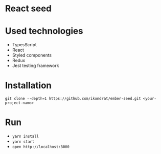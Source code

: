 # React seed

# Used technologies
 - TypesScript
 - React 
 - Styled components
 - Redux
 - Jest testing framework 

# Installation
```
git clone --depth=1 https://github.com/ikondrat/ember-seed.git <your-project-name>
```

# Run
- `yarn install`
- `yarn start`
- `open http://localhost:3000`
